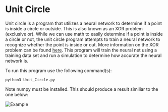 # Unit Circle
 
Unit circle is a program that utilizes a neural network to determine if a point is inside a circle or outside.  This is also known as an XOR problem (exclusive or).  While we can use math to easily determine if a point is inside a circle or not, the unit circle program attempts to train a neural network to recognize whether the point is inside or out.  More information on the XOR problem can be found [here](https://medium.com/@jayeshbahire/the-xor-problem-in-neural-networks-50006411840b). This program will train the neural net using a training data set and run a simulation to determine how accurate the neural network is.

  To run this program use the following command(s):

    python3 Unit_Circle.py
  
  Note numpy must be installed.  This should produce a result similiar to the one below:

![Example](https://raw.githubusercontent.com/z-ng/Artificial_Intelligence/main/XOR/example.gif)
